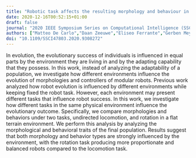 ```yaml
---
title: "Robotic task affects the resulting morphology and behaviour in evolutionary robotics"
date: 2020-12-16T00:52:15+01:00
draft: false
journal: "2020 IEEE Symposium Series on Computational Intelligence (SSCI)"
authors: ["Matteo De Carlo","Daan Zeeuwe","Eliseo Ferrante","Gerben Meynen","Jacintha Ellers","A.E. Eiben"]
doi: "10.1109/SSCI47803.2020.9308272"
---
```

In evolution, the evolutionary success of individuals is influenced in equal parts by the environment they are living in and by the adapting capability that they possess. In this work, instead of analyzing the adaptability of a population, we investigate how different environments influence the evolution of morphologies and controllers of modular robots. Previous work analyzed how robot evolution is influenced by different environments while keeping fixed the robot task. However, each environment may present different tasks that influence robot success. In this work, we investigate how different tasks in the same physical environment influence the evolutionary outcome. Specifically, we compare morphologies and behaviors under two tasks, undirected locomotion, and rotation in a flat terrain environment. We perform this analysis by analyzing the morphological and behavioral traits of the final population. Results suggest that both morphology and behavior types are strongly influenced by the environment, with the rotation task producing more proportionate and balanced robots compared to the locomotion task.